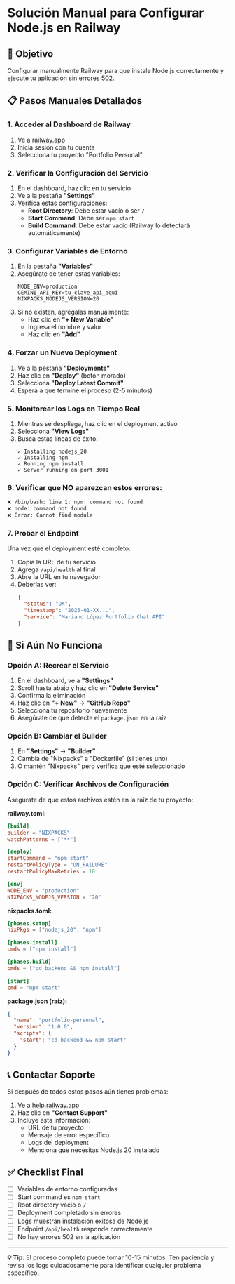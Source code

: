 # Solución Manual para Configurar Node.js en Railway

## 🎯 Objetivo
Configurar manualmente Railway para que instale Node.js correctamente y ejecute tu aplicación sin errores 502.

## 📋 Pasos Manuales Detallados

### 1. Acceder al Dashboard de Railway
1. Ve a [railway.app](https://railway.app)
2. Inicia sesión con tu cuenta
3. Selecciona tu proyecto "Portfolio Personal"

### 2. Verificar la Configuración del Servicio
1. En el dashboard, haz clic en tu servicio
2. Ve a la pestaña **"Settings"**
3. Verifica estas configuraciones:
   - **Root Directory**: Debe estar vacío o ser `/`
   - **Start Command**: Debe ser `npm start`
   - **Build Command**: Debe estar vacío (Railway lo detectará automáticamente)

### 3. Configurar Variables de Entorno
1. En la pestaña **"Variables"**
2. Asegúrate de tener estas variables:
   ```
   NODE_ENV=production
   GEMINI_API_KEY=tu_clave_api_aquí
   NIXPACKS_NODEJS_VERSION=20
   ```
3. Si no existen, agrégalas manualmente:
   - Haz clic en **"+ New Variable"**
   - Ingresa el nombre y valor
   - Haz clic en **"Add"**

### 4. Forzar un Nuevo Deployment
1. Ve a la pestaña **"Deployments"**
2. Haz clic en **"Deploy"** (botón morado)
3. Selecciona **"Deploy Latest Commit"**
4. Espera a que termine el proceso (2-5 minutos)

### 5. Monitorear los Logs en Tiempo Real
1. Mientras se despliega, haz clic en el deployment activo
2. Selecciona **"View Logs"**
3. Busca estas líneas de éxito:
   ```
   ✓ Installing nodejs_20
   ✓ Installing npm
   ✓ Running npm install
   ✓ Server running on port 3001
   ```

### 6. Verificar que NO aparezcan estos errores:
```bash
❌ /bin/bash: line 1: npm: command not found
❌ node: command not found
❌ Error: Cannot find module
```

### 7. Probar el Endpoint
Una vez que el deployment esté completo:
1. Copia la URL de tu servicio
2. Agrega `/api/health` al final
3. Abre la URL en tu navegador
4. Deberías ver:
   ```json
   {
     "status": "OK",
     "timestamp": "2025-01-XX...",
     "service": "Mariano López Portfolio Chat API"
   }
   ```

## 🔧 Si Aún No Funciona

### Opción A: Recrear el Servicio
1. En el dashboard, ve a **"Settings"**
2. Scroll hasta abajo y haz clic en **"Delete Service"**
3. Confirma la eliminación
4. Haz clic en **"+ New"** → **"GitHub Repo"**
5. Selecciona tu repositorio nuevamente
6. Asegúrate de que detecte el `package.json` en la raíz

### Opción B: Cambiar el Builder
1. En **"Settings"** → **"Builder"**
2. Cambia de "Nixpacks" a "Dockerfile" (si tienes uno)
3. O mantén "Nixpacks" pero verifica que esté seleccionado

### Opción C: Verificar Archivos de Configuración
Asegúrate de que estos archivos estén en la raíz de tu proyecto:

**railway.toml:**
```toml
[build]
builder = "NIXPACKS"
watchPatterns = ["**"]

[deploy]
startCommand = "npm start"
restartPolicyType = "ON_FAILURE"
restartPolicyMaxRetries = 10

[env]
NODE_ENV = "production"
NIXPACKS_NODEJS_VERSION = "20"
```

**nixpacks.toml:**
```toml
[phases.setup]
nixPkgs = ["nodejs_20", "npm"]

[phases.install]
cmds = ["npm install"]

[phases.build]
cmds = ["cd backend && npm install"]

[start]
cmd = "npm start"
```

**package.json (raíz):**
```json
{
  "name": "portfolio-personal",
  "version": "1.0.0",
  "scripts": {
    "start": "cd backend && npm start"
  }
}
```

## 📞 Contactar Soporte
Si después de todos estos pasos aún tienes problemas:

1. Ve a [help.railway.app](https://help.railway.app)
2. Haz clic en **"Contact Support"**
3. Incluye esta información:
   - URL de tu proyecto
   - Mensaje de error específico
   - Logs del deployment
   - Menciona que necesitas Node.js 20 instalado

## ✅ Checklist Final
- [ ] Variables de entorno configuradas
- [ ] Start command es `npm start`
- [ ] Root directory vacío o `/`
- [ ] Deployment completado sin errores
- [ ] Logs muestran instalación exitosa de Node.js
- [ ] Endpoint `/api/health` responde correctamente
- [ ] No hay errores 502 en la aplicación

---

**💡 Tip**: El proceso completo puede tomar 10-15 minutos. Ten paciencia y revisa los logs cuidadosamente para identificar cualquier problema específico.